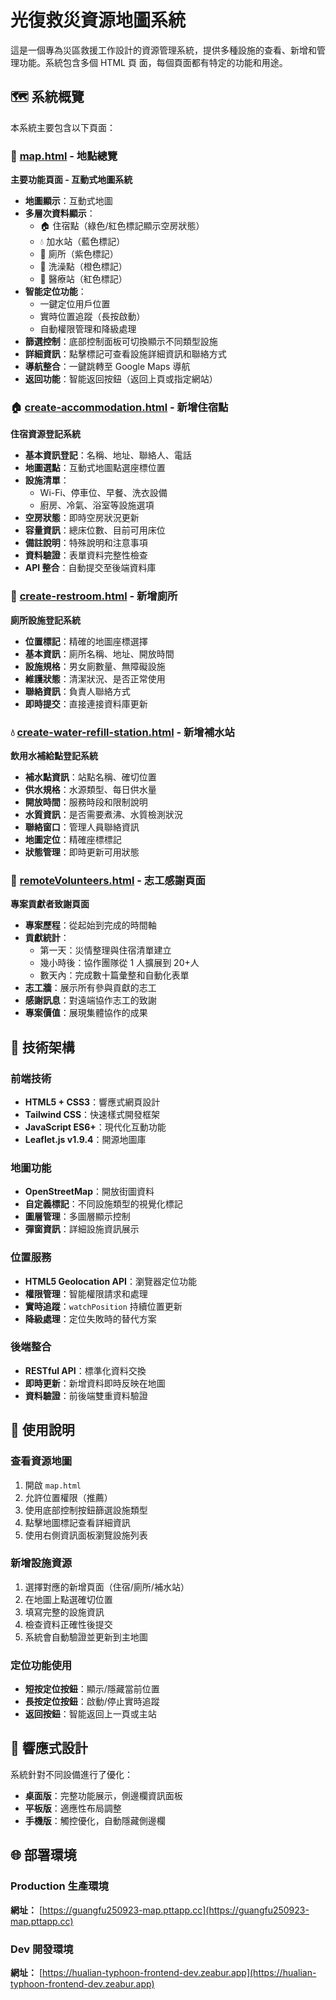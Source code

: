 # 光復救災資源地圖系統

這是一個專為災區救援工作設計的資源管理系統，提供多種設施的查看、新增和管理功能。系統包含多個 HTML 頁
面，每個頁面都有特定的功能和用途。

## 🗺️ 系統概覽

本系統主要包含以下頁面：

### 📍 [map.html](map.html) - 地點總覽

**主要功能頁面 - 互動式地圖系統**

- **地圖顯示**：互動式地圖
- **多層次資料顯示**：
  - 🏠 住宿點（綠色/紅色標記顯示空房狀態）
  - 💧 加水站（藍色標記）
  - 🚻 廁所（紫色標記）
  - 🚿 洗澡點（橙色標記）
  - 🏥 醫療站（紅色標記）
- **智能定位功能**：
  - 一鍵定位用戶位置
  - 實時位置追蹤（長按啟動）
  - 自動權限管理和降級處理
- **篩選控制**：底部控制面板可切換顯示不同類型設施
- **詳細資訊**：點擊標記可查看設施詳細資訊和聯絡方式
- **導航整合**：一鍵跳轉至 Google Maps 導航
- **返回功能**：智能返回按鈕（返回上頁或指定網站）

### 🏠 [create-accommodation.html](create-accommodation.html) - 新增住宿點

**住宿資源登記系統**

- **基本資訊登記**：名稱、地址、聯絡人、電話
- **地圖選點**：互動式地圖點選座標位置
- **設施清單**：
  - Wi-Fi、停車位、早餐、洗衣設備
  - 廚房、冷氣、浴室等設施選項
- **空房狀態**：即時空房狀況更新
- **容量資訊**：總床位數、目前可用床位
- **備註說明**：特殊說明和注意事項
- **資料驗證**：表單資料完整性檢查
- **API 整合**：自動提交至後端資料庫

### 🚻 [create-restroom.html](create-restroom.html) - 新增廁所

**廁所設施登記系統**

- **位置標記**：精確的地圖座標選擇
- **基本資訊**：廁所名稱、地址、開放時間
- **設施規格**：男女廁數量、無障礙設施
- **維護狀態**：清潔狀況、是否正常使用
- **聯絡資訊**：負責人聯絡方式
- **即時提交**：直接連接資料庫更新

### 💧 [create-water-refill-station.html](create-water-refill-station.html) - 新增補水站

**飲用水補給點登記系統**

- **補水點資訊**：站點名稱、確切位置
- **供水規格**：水源類型、每日供水量
- **開放時間**：服務時段和限制說明
- **水質資訊**：是否需要煮沸、水質檢測狀況
- **聯絡窗口**：管理人員聯絡資訊
- **地圖定位**：精確座標標記
- **狀態管理**：即時更新可用狀態

### 🙏 [remoteVolunteers.html](remoteVolunteers.html) - 志工感謝頁面

**專案貢獻者致謝頁面**

- **專案歷程**：從起始到完成的時間軸
- **貢獻統計**：
  - 第一天：災情整理與住宿清單建立
  - 幾小時後：協作團隊從 1 人擴展到 20+人
  - 數天內：完成數十篇彙整和自動化表單
- **志工牆**：展示所有參與貢獻的志工
- **感謝訊息**：對遠端協作志工的致謝
- **專案價值**：展現集體協作的成果

## 🔧 技術架構

### 前端技術

- **HTML5 + CSS3**：響應式網頁設計
- **Tailwind CSS**：快速樣式開發框架
- **JavaScript ES6+**：現代化互動功能
- **Leaflet.js v1.9.4**：開源地圖庫

### 地圖功能

- **OpenStreetMap**：開放街圖資料
- **自定義標記**：不同設施類型的視覺化標記
- **圖層管理**：多圖層顯示控制
- **彈窗資訊**：詳細設施資訊展示

### 位置服務

- **HTML5 Geolocation API**：瀏覽器定位功能
- **權限管理**：智能權限請求和處理
- **實時追蹤**：`watchPosition` 持續位置更新
- **降級處理**：定位失敗時的替代方案

### 後端整合

- **RESTful API**：標準化資料交換
- **即時更新**：新增資料即時反映在地圖
- **資料驗證**：前後端雙重資料驗證

## 🚀 使用說明

### 查看資源地圖

1. 開啟 `map.html`
2. 允許位置權限（推薦）
3. 使用底部控制按鈕篩選設施類型
4. 點擊地圖標記查看詳細資訊
5. 使用右側資訊面板瀏覽設施列表

### 新增設施資源

1. 選擇對應的新增頁面（住宿/廁所/補水站）
2. 在地圖上點選確切位置
3. 填寫完整的設施資訊
4. 檢查資料正確性後提交
5. 系統會自動驗證並更新到主地圖

### 定位功能使用

- **短按定位按鈕**：顯示/隱藏當前位置
- **長按定位按鈕**：啟動/停止實時追蹤
- **返回按鈕**：智能返回上一頁或主站

## 📱 響應式設計

系統針對不同設備進行了優化：

- **桌面版**：完整功能展示，側邊欄資訊面板
- **平板版**：適應性布局調整
- **手機版**：觸控優化，自動隱藏側邊欄

## 🌐 部署環境

### Production 生產環境

**網址：** [https://guangfu250923-map.pttapp.cc](https://guangfu250923-map.pttapp.cc)

### Dev 開發環境

**網址：**
[https://hualian-typhoon-frontend-dev.zeabur.app](https://hualian-typhoon-frontend-dev.zeabur.app)
